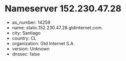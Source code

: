 # Nameserver 152.230.47.28

* as_number: 14259
* name: static.152.230.47.28.gtdinternet.com.
* city: Santiago
* country: CL
* organization: Gtd Internet S.A.
* version: Unknown
* dnssec: false
